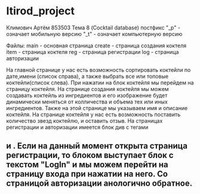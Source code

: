 # Itirod_project
Климович Артём 853503
Тема 8 (Cocktail database)
постфикс "_p" - означает мобильную версию
         "_t" - означает компьютерную версию
         
Файлы:
          main - основная страница 
          create - страница создания коктеля
          item - страница коктеля
          reg - страница регистрации
          log - страница авторизации
          
 На главной странице у нас есть возможность сортировать коктейли по дате,имени (список справа), а также выбрать все или топовые коктейли(список слева). При нажатии на блок коктейля мы перейдем на страницу коктейля.
 На странице создания коктейля мы можем создавать коктейль из ингредиентов и его изображение будет динамически меняться от колличества и объема тех или иных ингредиентов. Также на этой странице мы указываем имя и описание коктейля.
 На странице коктейля у нас есть возможность поставить количество звезд коктейлю, и оставить отзыв.
 На страницах регистрации и авторизации имеется блок див с тегами <h2> и <a>. Если на данный момент открыта страница регистрации, то блоком <a> выступает блок с текстом "LogIn" и мы можем перейти на страницу входа при нажатии на него. Со страницой авторизации анологично обратное.
